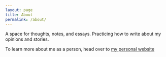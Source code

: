 ```yaml
---
layout: page
title: About
permalink: /about/
---
```


A space for thoughts, notes, and essays. Practicing how to write about
my opinions and stories.

To learn more about me as a person, head over to <a href="http://adhiv.com" target="\_blank">my personal website</a>
